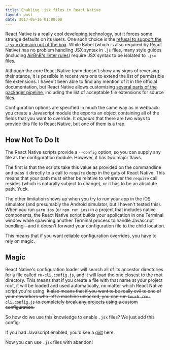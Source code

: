 ```yaml
---
title: Enabling .jsx files in React Native
layout: post
date: 2017-06-16 01:00:00
---
```


React Native is a really cool developing technology, but it forces some strange defaults on its users.
One such choice is the [refusal to support the `.jsx` extension out of the box](https://github.com/facebook/react-native/issues/2303).
While Babel (which is also required by React Native) has no problem handling JSX syntax in `.js` files, many style guides (including [AirBnB's linter rules](https://github.com/airbnb/javascript/issues/982)) require JSX syntax to be isolated to `.jsx` files.

Although the core React Native team doesn't show any signs of reversing their stance, it is possible in recent versions to extend the list of permissible file extensions.
I haven't been able to find any mention of it in the official documentation, but React Native allows customizing [several parts of the packager pipeline](https://github.com/facebook/react-native/blob/29d9c35e122861d86c70b1e27a6e34eda4d82369/local-cli/util/Config.js#L145-L165), including the list of acceptable file extensions for source files.

Configuration options are specified in much the same way as in webpack: you create a Javascript module the exports an object containing all of the fields that you want to override.
It *appears* that there are two ways to provide this file to React Native, but one of them is a trap.

## How Not To Do It

The React Native scripts provide a `--config` option, so you can supply any file as the configuration module.
However, it has two major flaws.

The first is that the scripts take this value as provided on the commandline and pass it directly to a call to `require` deep in the guts of React Native.
This means that your path must either be relative to wherever the `require` call resides (which is naturally subject to change), or it has to be an absolute path.
Yuck.

The other limitation shows up when you try to run your app in the iOS simulator (and presumably the Android simulator, but I haven't tested this).
When you run `yarn ios` (or `npm run ios`) in a project that includes native components, the React Native script builds your application in one Terminal window while spawning another Terminal process to handle Javascript bundling—and it doesn't forward your configuration file to the child location.

This means that if you want reliable configuration overrides, you have to rely on magic.

## Magic

React Native's configuration loader will search all of its ancestor directories for a file called `rn-cli.config.js`, and it will load the one closest to the root directory.
This means that if you create a file with that name at your project root, it will be loaded and used automatically, no matter which React Native script you're using.
~~It also means that if you want to be really evil to one of your coworkers who left a machine unlocked, you can run `touch /rn-cli.config.js` to completely break any projects using a custom configuration.~~

So how do we use this knowledge to enable `.jsx` files?
We just add this config:

<script src="https://gist.github.com/david-mitchell/db396f354a9626abac78ee1d95c74a9f.js"></script>
<noscript>If you had Javascript enabled, you'd see a <a href='https://gist.github.com/david-mitchell/db396f354a9626abac78ee1d95c74a9f.js'>gist</a> here.</noscript>

Now you can use `.jsx` files with abandon!

